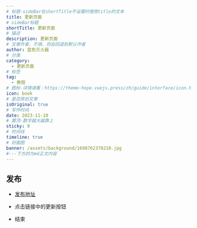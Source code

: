 ```yaml
---
# 标题-sideBar在shortTitle不设置时使用title的文本
title: 更新页面
# sideBar标题
shortTitle: 更新页面
# 描述
description: 更新页面
# 文章作者，不填，则会回退到默认作者
author: 蓝色灭火器
# 分类
category: 
  - 更新页面
# 标签
tag: 
  - 教程
# 图标-详情请看：https://theme-hope.vuejs.press/zh/guide/interface/icon.html
icon: book
# 是否原创文章
isOriginal: true
# 写作时间
date: 2023-11-10
# 置顶-数字越大越靠上
sticky: 9
# 时间线
timeline: true
# 封面图
banner: /assets/background/1698762378210.jpg
#---下方的为md正文内容
---
```


## 发布

- [发布地址](https://gitee.com/lsmhq/subata/pages)

- 点击链接中的更新按钮

- 结束
